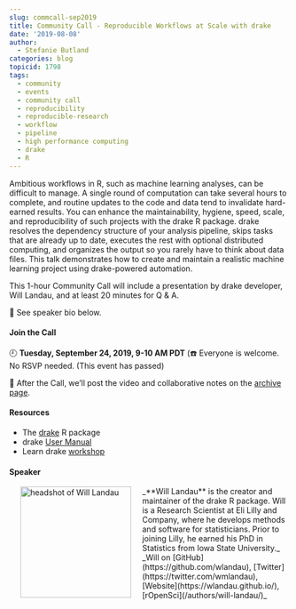 ```yaml
---
slug: commcall-sep2019
title: Community Call - Reproducible Workflows at Scale with drake
date: '2019-08-08'
author:
  - Stefanie Butland
categories: blog
topicid: 1798
tags:
  - community
  - events
  - community call
  - reproducibility
  - reproducible-research
  - workflow
  - pipeline
  - high performance computing
  - drake
  - R
---
```

Ambitious workflows in R, such as machine learning analyses, can be difficult to manage. A single round of computation can take several hours to complete, and routine updates to the code and data tend to invalidate hard-earned results. You can enhance the maintainability, hygiene, speed, scale, and reproducibility of such projects with the drake R package. drake resolves the dependency structure of your analysis pipeline, skips tasks that are already up to date, executes the rest with optional distributed computing, and organizes the output so you rarely have to think about data files. This talk demonstrates how to create and maintain a realistic machine learning project using drake-powered automation.

This 1-hour Community Call will include a presentation by drake developer, Will Landau, and at least 20 minutes for Q & A.

🎤 See speaker bio below.  

#### Join the Call

🕘 **Tuesday, September 24, 2019, 9-10 AM PDT** (☎️ Everyone is welcome. No RSVP needed. (This event has passed)

🎥 After the Call, we’ll post the video and collaborative notes on the [archive page](/commcalls/2019-09-24/).

#### Resources

- The [drake](https://github.com/ropensci/drake) R package
- drake [User Manual](https://ropenscilabs.github.io/drake-manual/)
- Learn drake [workshop](https://github.com/wlandau/learndrake)

#### Speaker

<img src="/img/blog-images/2019-08-08-commcall-sep2019/will-landau.jpg" alt="headshot of Will Landau" style="margin: 0px 20px; width: 200px;" align="left">
_**Will Landau** is the creator and maintainer of the drake R package. Will is a Research Scientist at Eli Lilly and Company, where he develops methods and software for statisticians. Prior to joining Lilly, he earned his PhD in Statistics from Iowa State University._  
_Will on [GitHub](https://github.com/wlandau), [Twitter](https://twitter.com/wmlandau), [Website](https://wlandau.github.io/), [rOpenSci](/authors/will-landau/)_  
